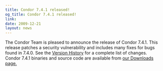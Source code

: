 ```yaml
---
title: Condor 7.4.1 released!
og_title: Condor 7.4.1 released!
link: 
date: 2009-12-21
layout: news
---
```


The Condor Team is pleased to announce the release of Condor 7.4.1.  This release patches a security vulnerability and includes many fixes for bugs found in 7.4.0.  See the <a href="manual/latest-stable/9_Version_History.html">Version History</a> for a complete list of changes.  Condor 7.4.1 binaries and source code are available from <a href="downloads/">our Downloads page.</a> 

